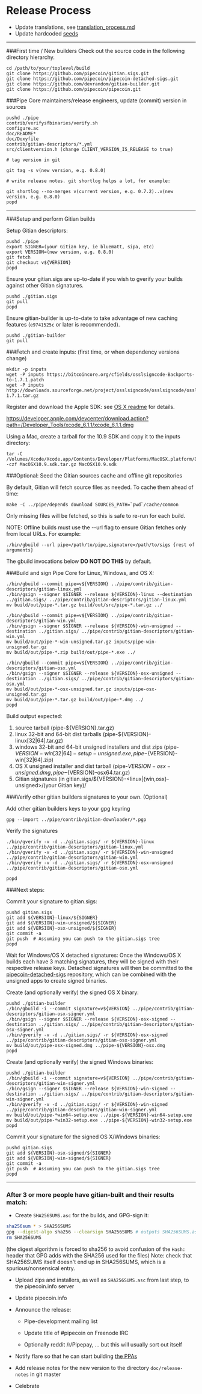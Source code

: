 Release Process
====================

* Update translations, see [translation_process.md](https://github.com/pipecoin/pipe/blob/master/doc/translation_process.md#syncing-with-transifex)
* Update hardcoded [seeds](/contrib/seeds)

* * *

###First time / New builders
Check out the source code in the following directory hierarchy.

	cd /path/to/your/toplevel/build
	git clone https://github.com/pipecoin/gitian.sigs.git
	git clone https://github.com/pipecoin/pipecoin-detached-sigs.git
	git clone https://github.com/devrandom/gitian-builder.git
	git clone https://github.com/pipecoin/pipecoin.git

###Pipe Core maintainers/release engineers, update (commit) version in sources

	pushd ./pipe
	contrib/verifysfbinaries/verify.sh
	configure.ac
	doc/README*
	doc/Doxyfile
	contrib/gitian-descriptors/*.yml
	src/clientversion.h (change CLIENT_VERSION_IS_RELEASE to true)

	# tag version in git

	git tag -s v(new version, e.g. 0.8.0)

	# write release notes. git shortlog helps a lot, for example:

	git shortlog --no-merges v(current version, e.g. 0.7.2)..v(new version, e.g. 0.8.0)
	popd

* * *

###Setup and perform Gitian builds

 Setup Gitian descriptors:

	pushd ./pipe
	export SIGNER=(your Gitian key, ie bluematt, sipa, etc)
	export VERSION=(new version, e.g. 0.8.0)
	git fetch
	git checkout v${VERSION}
	popd

  Ensure your gitian.sigs are up-to-date if you wish to gverify your builds against other Gitian signatures.

	pushd ./gitian.sigs
	git pull
	popd

  Ensure gitian-builder is up-to-date to take advantage of new caching features (`e9741525c` or later is recommended).

	pushd ./gitian-builder
	git pull

###Fetch and create inputs: (first time, or when dependency versions change)

	mkdir -p inputs
	wget -P inputs https://bitcoincore.org/cfields/osslsigncode-Backports-to-1.7.1.patch
	wget -P inputs http://downloads.sourceforge.net/project/osslsigncode/osslsigncode/osslsigncode-1.7.1.tar.gz

 Register and download the Apple SDK: see [OS X readme](README_osx.txt) for details.

 https://developer.apple.com/devcenter/download.action?path=/Developer_Tools/xcode_6.1.1/xcode_6.1.1.dmg

 Using a Mac, create a tarball for the 10.9 SDK and copy it to the inputs directory:

	tar -C /Volumes/Xcode/Xcode.app/Contents/Developer/Platforms/MacOSX.platform/Developer/SDKs/ -czf MacOSX10.9.sdk.tar.gz MacOSX10.9.sdk

###Optional: Seed the Gitian sources cache and offline git repositories

By default, Gitian will fetch source files as needed. To cache them ahead of time:

	make -C ../pipe/depends download SOURCES_PATH=`pwd`/cache/common

Only missing files will be fetched, so this is safe to re-run for each build.

NOTE: Offline builds must use the --url flag to ensure Gitian fetches only from local URLs. For example:
```
./bin/gbuild --url pipe=/path/to/pipe,signature=/path/to/sigs {rest of arguments}
```
The gbuild invocations below <b>DO NOT DO THIS</b> by default.

###Build and sign Pipe Core for Linux, Windows, and OS X:

	./bin/gbuild --commit pipe=v${VERSION} ../pipe/contrib/gitian-descriptors/gitian-linux.yml
	./bin/gsign --signer $SIGNER --release ${VERSION}-linux --destination ../gitian.sigs/ ../pipe/contrib/gitian-descriptors/gitian-linux.yml
	mv build/out/pipe-*.tar.gz build/out/src/pipe-*.tar.gz ../

	./bin/gbuild --commit pipe=v${VERSION} ../pipe/contrib/gitian-descriptors/gitian-win.yml
	./bin/gsign --signer $SIGNER --release ${VERSION}-win-unsigned --destination ../gitian.sigs/ ../pipe/contrib/gitian-descriptors/gitian-win.yml
	mv build/out/pipe-*-win-unsigned.tar.gz inputs/pipe-win-unsigned.tar.gz
	mv build/out/pipe-*.zip build/out/pipe-*.exe ../

	./bin/gbuild --commit pipe=v${VERSION} ../pipe/contrib/gitian-descriptors/gitian-osx.yml
	./bin/gsign --signer $SIGNER --release ${VERSION}-osx-unsigned --destination ../gitian.sigs/ ../pipe/contrib/gitian-descriptors/gitian-osx.yml
	mv build/out/pipe-*-osx-unsigned.tar.gz inputs/pipe-osx-unsigned.tar.gz
	mv build/out/pipe-*.tar.gz build/out/pipe-*.dmg ../
	popd

  Build output expected:

  1. source tarball (pipe-${VERSION}.tar.gz)
  2. linux 32-bit and 64-bit dist tarballs (pipe-${VERSION}-linux[32|64].tar.gz)
  3. windows 32-bit and 64-bit unsigned installers and dist zips (pipe-${VERSION}-win[32|64]-setup-unsigned.exe, pipe-${VERSION}-win[32|64].zip)
  4. OS X unsigned installer and dist tarball (pipe-${VERSION}-osx-unsigned.dmg, pipe-${VERSION}-osx64.tar.gz)
  5. Gitian signatures (in gitian.sigs/${VERSION}-<linux|{win,osx}-unsigned>/(your Gitian key)/

###Verify other gitian builders signatures to your own. (Optional)

  Add other gitian builders keys to your gpg keyring

	gpg --import ../pipe/contrib/gitian-downloader/*.pgp

  Verify the signatures

	./bin/gverify -v -d ../gitian.sigs/ -r ${VERSION}-linux ../pipe/contrib/gitian-descriptors/gitian-linux.yml
	./bin/gverify -v -d ../gitian.sigs/ -r ${VERSION}-win-unsigned ../pipe/contrib/gitian-descriptors/gitian-win.yml
	./bin/gverify -v -d ../gitian.sigs/ -r ${VERSION}-osx-unsigned ../pipe/contrib/gitian-descriptors/gitian-osx.yml

	popd

###Next steps:

Commit your signature to gitian.sigs:

	pushd gitian.sigs
	git add ${VERSION}-linux/${SIGNER}
	git add ${VERSION}-win-unsigned/${SIGNER}
	git add ${VERSION}-osx-unsigned/${SIGNER}
	git commit -a
	git push  # Assuming you can push to the gitian.sigs tree
	popd

  Wait for Windows/OS X detached signatures:
	Once the Windows/OS X builds each have 3 matching signatures, they will be signed with their respective release keys.
	Detached signatures will then be committed to the [pipecoin-detached-sigs](https://github.com/pipecoin/pipecoin-detached-sigs) repository, which can be combined with the unsigned apps to create signed binaries.

  Create (and optionally verify) the signed OS X binary:

	pushd ./gitian-builder
	./bin/gbuild -i --commit signature=v${VERSION} ../pipe/contrib/gitian-descriptors/gitian-osx-signer.yml
	./bin/gsign --signer $SIGNER --release ${VERSION}-osx-signed --destination ../gitian.sigs/ ../pipe/contrib/gitian-descriptors/gitian-osx-signer.yml
	./bin/gverify -v -d ../gitian.sigs/ -r ${VERSION}-osx-signed ../pipe/contrib/gitian-descriptors/gitian-osx-signer.yml
	mv build/out/pipe-osx-signed.dmg ../pipe-${VERSION}-osx.dmg
	popd

  Create (and optionally verify) the signed Windows binaries:

	pushd ./gitian-builder
	./bin/gbuild -i --commit signature=v${VERSION} ../pipe/contrib/gitian-descriptors/gitian-win-signer.yml
	./bin/gsign --signer $SIGNER --release ${VERSION}-win-signed --destination ../gitian.sigs/ ../pipe/contrib/gitian-descriptors/gitian-win-signer.yml
	./bin/gverify -v -d ../gitian.sigs/ -r ${VERSION}-win-signed ../pipe/contrib/gitian-descriptors/gitian-win-signer.yml
	mv build/out/pipe-*win64-setup.exe ../pipe-${VERSION}-win64-setup.exe
	mv build/out/pipe-*win32-setup.exe ../pipe-${VERSION}-win32-setup.exe
	popd

Commit your signature for the signed OS X/Windows binaries:

	pushd gitian.sigs
	git add ${VERSION}-osx-signed/${SIGNER}
	git add ${VERSION}-win-signed/${SIGNER}
	git commit -a
	git push  # Assuming you can push to the gitian.sigs tree
	popd

-------------------------------------------------------------------------

### After 3 or more people have gitian-built and their results match:

- Create `SHA256SUMS.asc` for the builds, and GPG-sign it:
```bash
sha256sum * > SHA256SUMS
gpg --digest-algo sha256 --clearsign SHA256SUMS # outputs SHA256SUMS.asc
rm SHA256SUMS
```
(the digest algorithm is forced to sha256 to avoid confusion of the `Hash:` header that GPG adds with the SHA256 used for the files)
Note: check that SHA256SUMS itself doesn't end up in SHA256SUMS, which is a spurious/nonsensical entry.

- Upload zips and installers, as well as `SHA256SUMS.asc` from last step, to the pipecoin.info server

- Update pipecoin.info

- Announce the release:
  - Pipe-development mailing list

  - Update title of #pipecoin on Freenode IRC

  - Optionally reddit /r/Pipepay, ... but this will usually sort out itself

- Notify flare so that he can start building [the PPAs](https://launchpad.net/~pipecoin.info/+archive/ubuntu/pipe)

- Add release notes for the new version to the directory `doc/release-notes` in git master

- Celebrate
